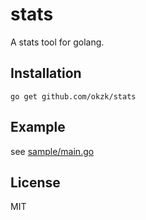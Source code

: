# stats

A stats tool for golang.

## Installation

    go get github.com/okzk/stats

## Example

see [sample/main.go](sample/main.go)

## License

MIT